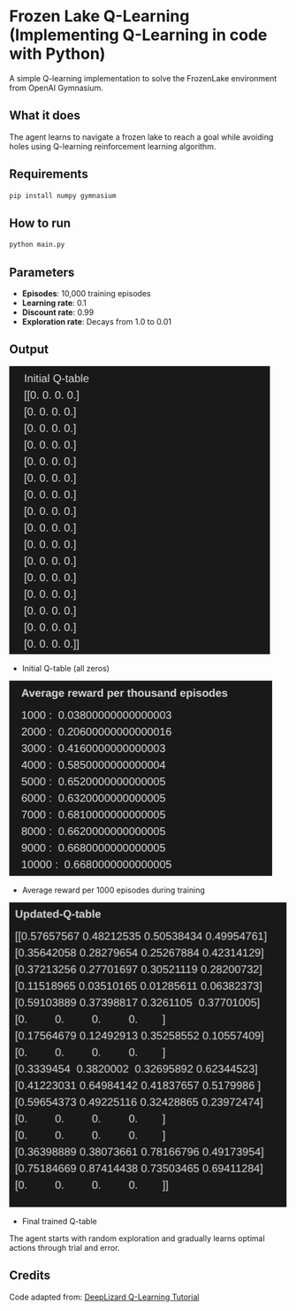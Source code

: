 # Frozen Lake Q-Learning (Implementing Q-Learning in code with Python)

A simple Q-learning implementation to solve the FrozenLake environment from OpenAI Gymnasium.

## What it does

The agent learns to navigate a frozen lake to reach a goal while avoiding holes using Q-learning reinforcement learning algorithm.

## Requirements

```bash
pip install numpy gymnasium
```

## How to run

```bash
python main.py
```

## Parameters

- **Episodes**: 10,000 training episodes
- **Learning rate**: 0.1
- **Discount rate**: 0.99
- **Exploration rate**: Decays from 1.0 to 0.01

## Output

![initial_q_table](https://github.com/thinley4/Implementing-Q-learning/blob/main/output/initial_q_table.png)
- Initial Q-table (all zeros)

![reward](https://github.com/thinley4/Implementing-Q-learning/blob/main/output/avg_reward.png)
- Average reward per 1000 episodes during training

![final_q_table](https://github.com/thinley4/Implementing-Q-learning/blob/main/output/final_q_table.png)
- Final trained Q-table


The agent starts with random exploration and gradually learns optimal actions through trial and error.

## Credits

Code adapted from: [DeepLizard Q-Learning Tutorial](https://deeplizard.com/learn/video/HGeI30uATws)